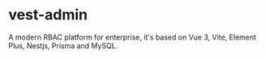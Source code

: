 # vest-admin
A modern RBAC platform for enterprise, it's based on Vue 3, Vite, Element Plus, Nestjs, Prisma and MySQL.
